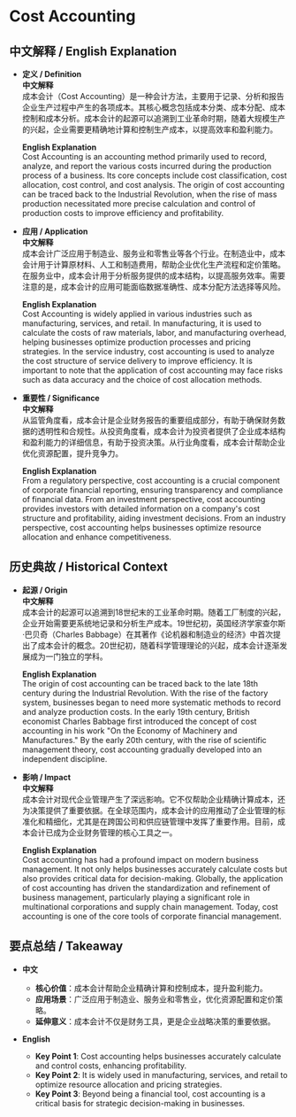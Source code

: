 # Cost Accounting

## 中文解释 / English Explanation

* **定义 / Definition**  
  **中文解释**  
  成本会计（Cost Accounting）是一种会计方法，主要用于记录、分析和报告企业生产过程中产生的各项成本。其核心概念包括成本分类、成本分配、成本控制和成本分析。成本会计的起源可以追溯到工业革命时期，随着大规模生产的兴起，企业需要更精确地计算和控制生产成本，以提高效率和盈利能力。  

  **English Explanation**  
  Cost Accounting is an accounting method primarily used to record, analyze, and report the various costs incurred during the production process of a business. Its core concepts include cost classification, cost allocation, cost control, and cost analysis. The origin of cost accounting can be traced back to the Industrial Revolution, when the rise of mass production necessitated more precise calculation and control of production costs to improve efficiency and profitability.

* **应用 / Application**  
  **中文解释**  
  成本会计广泛应用于制造业、服务业和零售业等各个行业。在制造业中，成本会计用于计算原材料、人工和制造费用，帮助企业优化生产流程和定价策略。在服务业中，成本会计用于分析服务提供的成本结构，以提高服务效率。需要注意的是，成本会计的应用可能面临数据准确性、成本分配方法选择等风险。  

  **English Explanation**  
  Cost Accounting is widely applied in various industries such as manufacturing, services, and retail. In manufacturing, it is used to calculate the costs of raw materials, labor, and manufacturing overhead, helping businesses optimize production processes and pricing strategies. In the service industry, cost accounting is used to analyze the cost structure of service delivery to improve efficiency. It is important to note that the application of cost accounting may face risks such as data accuracy and the choice of cost allocation methods.

* **重要性 / Significance**  
  **中文解释**  
  从监管角度看，成本会计是企业财务报告的重要组成部分，有助于确保财务数据的透明性和合规性。从投资角度看，成本会计为投资者提供了企业成本结构和盈利能力的详细信息，有助于投资决策。从行业角度看，成本会计帮助企业优化资源配置，提升竞争力。  

  **English Explanation**  
  From a regulatory perspective, cost accounting is a crucial component of corporate financial reporting, ensuring transparency and compliance of financial data. From an investment perspective, cost accounting provides investors with detailed information on a company's cost structure and profitability, aiding investment decisions. From an industry perspective, cost accounting helps businesses optimize resource allocation and enhance competitiveness.

## 历史典故 / Historical Context

* **起源 / Origin**  
  **中文解释**  
  成本会计的起源可以追溯到18世纪末的工业革命时期。随着工厂制度的兴起，企业开始需要更系统地记录和分析生产成本。19世纪初，英国经济学家查尔斯·巴贝奇（Charles Babbage）在其著作《论机器和制造业的经济》中首次提出了成本会计的概念。20世纪初，随着科学管理理论的兴起，成本会计逐渐发展成为一门独立的学科。  

  **English Explanation**  
  The origin of cost accounting can be traced back to the late 18th century during the Industrial Revolution. With the rise of the factory system, businesses began to need more systematic methods to record and analyze production costs. In the early 19th century, British economist Charles Babbage first introduced the concept of cost accounting in his work "On the Economy of Machinery and Manufactures." By the early 20th century, with the rise of scientific management theory, cost accounting gradually developed into an independent discipline.

* **影响 / Impact**  
  **中文解释**  
  成本会计对现代企业管理产生了深远影响。它不仅帮助企业精确计算成本，还为决策提供了重要依据。在全球范围内，成本会计的应用推动了企业管理的标准化和精细化，尤其是在跨国公司和供应链管理中发挥了重要作用。目前，成本会计已成为企业财务管理的核心工具之一。  

  **English Explanation**  
  Cost accounting has had a profound impact on modern business management. It not only helps businesses accurately calculate costs but also provides critical data for decision-making. Globally, the application of cost accounting has driven the standardization and refinement of business management, particularly playing a significant role in multinational corporations and supply chain management. Today, cost accounting is one of the core tools of corporate financial management.

## 要点总结 / Takeaway

* **中文**  
  - **核心价值**：成本会计帮助企业精确计算和控制成本，提升盈利能力。  
  - **应用场景**：广泛应用于制造业、服务业和零售业，优化资源配置和定价策略。  
  - **延伸意义**：成本会计不仅是财务工具，更是企业战略决策的重要依据。  

* **English**  
  - **Key Point 1**: Cost accounting helps businesses accurately calculate and control costs, enhancing profitability.  
  - **Key Point 2**: It is widely used in manufacturing, services, and retail to optimize resource allocation and pricing strategies.  
  - **Key Point 3**: Beyond being a financial tool, cost accounting is a critical basis for strategic decision-making in businesses.